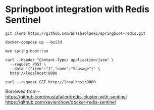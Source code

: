 # Springboot integration with Redis Sentinel

```shell
git clone https://github.com/akashsolanki/springboot-redis.git
```

```shell
docker-compose up --build
```
```shell
mvn spring-boot:run
```
```shell
curl --header "Content-Type: application/json" \
  --request POST \
  --data '{"item":"1","name":"Sausage"}' \
  http://localhost:8080
```
```shell
curl --request GET http://localhost:8080
```

Borrowed from - \
https://github.com/mustafaileri/redis-cluster-with-sentinel \
https://github.com/xavierchow/docker-redis-sentinel
